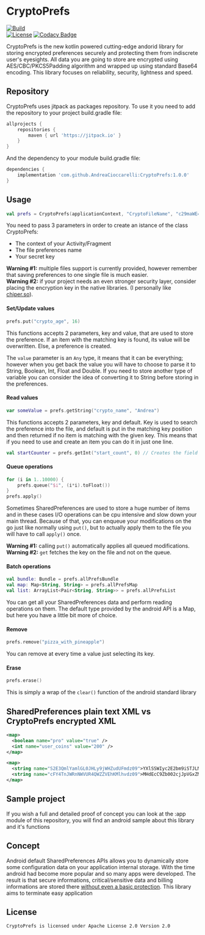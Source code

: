 # CryptoPrefs
[![Build](https://jitpack.io/v/AndreaCioccarelli/CryptoPrefs.svg)](https://jitpack.io/#AndreaCioccarelli/CryptoPrefs)	
[![License](https://img.shields.io/hexpm/l/plug.svg)](https://github.com/AndreaCioccarelli/CryptoPrefs/blob/master/LICENSE)	
[![Codacy Badge](https://api.codacy.com/project/badge/Grade/b294eaf4988842c090584b1315a5f348)](https://www.codacy.com/app/cioccarelliandrea01/CryptoPrefs)

CryptoPrefs is the new kotlin powered cutting-edge andorid library for storing encrypted preferences securely and protecting them from indiscrete user's eyesights.
All data you are going to store are encrypted using AES/CBC/PKCS5Padding algorithm and wrapped up using standard Base64 encoding.
This library focuses on reliability, security, lightness and speed.

## Repository
CryptoPrefs uses jitpack as packages repository.
To use it you need to add the repository to your project build.gradle file:
```gradle
allprojects {
    repositories {
        maven { url 'https://jitpack.io' }
    }
}
```
And the dependency to your module build.gradle file:
```gradle
dependencies {
    implementation 'com.github.AndreaCioccarelli:CryptoPrefs:1.0.0'
}
```

## Usage
```kotlin
val prefs = CryptoPrefs(applicationContext, "CryptoFileName", "c29maWE=")
```
You need to pass 3 parameters in order to create an istance of the class CryptoPrefs:
- The context of your Activity/Fragment
- The file preferences name
- Your secret key

**Warning #1:** multiple files support is currently provided, however remember that saving preferences to one single file is much easier.<br>
**Warning #2:** if your project needs an even stronger security layer, consider placing the encryption key in the native libraries. (I personally like [chiper.so](https://github.com/MEiDIK/Cipher.so)).


#### Set/Update values
```kotlin
prefs.put("crypto_age", 16)
```
This functions accepts 2 parameters, key and value, that are used to store the preference.
If an item with the matching key is found, its value will be overwritten. Else, a preference is created.

The `value` parameter is an `Any` type, it means that it can be everything; however when you get back the value you will have to choose to parse it to String, Boolean, Int, Float and Double.
If you need to store another type of variable you can consider the idea of converting it to String before storing in the preferences.


#### Read values
```kotlin
var someValue = prefs.getString("crypto_name", "Andrea")
```
This functions accepts 2 parameters, key and default. 
Key is used to search the preference into the file, and default is put in the matching key position and then returned if no item is matching with the given key.
This means that if you need to use and create an item you can do it in just one line.
```kotlin
val startCounter = prefs.getInt("start_count", 0) // Creates the field start_count and set it at 0
```

#### Queue operations
```kotlin
for (i in 1..10000) {
    prefs.queue("$i", (i*i).toFloat())
}
prefs.apply()
```
Sometimes SharedPreferences are used to store a huge number of items and in these cases I/O operations can be cpu intensive and slow down your main thread.
Because of that, you can enqueue your modifications on the go just like normally using `put()`, but to actually apply them to the file you will have to call `apply()` once.

**Warning #1:** calling `put()` automatically applies all queued modifications.
**Warning #2:** `get` fetches the key on the file and not on the queue.


#### Batch operations
```kotlin
val bundle: Bundle = prefs.allPrefsBundle
val map: Map<String, String> = prefs.allPrefsMap
val list: ArrayList<Pair<String, String>> = prefs.allPrefsList
```
You can get all your SharedPreferences data and perform reading operations on them.
The default type provided by the android API is a Map, but here you have a little bit more of choice.


#### Remove
```kotlin
prefs.remove("pizza_with_pineapple")
```
You can remove at every time a value just selecting its key.


#### Erase
```kotlin
prefs.erase()
```
This is simply a wrap of the `clear()` function of the android standard library


## SharedPreferences plain text XML vs CryptoPrefs encrypted XML
```xml
<map>
  <boolean name="pro" value="true" />
  <int name="user_coins" value="200" />
</map>
```
```xml
<map>
  <string name="S2E3QmlYamlGL0JHLy9jWHZudUFmdz09">YXlSSWIyc2E2bm9iSTJLMGZSekVlQT09</string>
  <string name="cFY4TnJWRnNWVUR4QWZZVEhKMlhvdz09">MHdEcC9Zb002cjJpVGxZMVRrNmVGdz09</string>
</map>
```

## Sample project
If you wish a full and detailed proof of concept you can look at the :app module of this repository, you will find an android sample about this library and it's functions

## Concept
Android default SharedPreferences APIs allows you to dynamically store some configuration data on your application internal storage. With the time android had become more popular and so many apps were developed. The result is that secure informations, critical/sensitive data and billing informations are stored there [without even a basic protection](https://medium.com/@andreacioccarelli/android-sharedpreferences-data-weakness-66a44f070e76).
This library aims to terminate easy application

## License
```
CryptoPrefs is licensed under Apache License 2.0 Version 2.0
```
